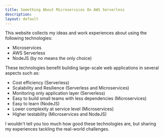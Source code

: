```yaml
---
title: Something About Microservices On AWS Serverless
description: 
layout: default
---
```


This website collects my ideas and work experiences about using the following technologies:

- Microservices
- AWS Serverless
- NodeJS (by no means the only choice)

These technologies benefit building large-scale web applications in several aspects such as:

- Cost efficiency (Serverless)
- Scalability and Resilience (Serverless and Microservices)
- Monitoring only application layer (Serverless)
- Easy to build small teams with less dependencies (Microservices)
- Easy to learn (NodeJS)
- Lower complexity at service level (Microservices)
- Higher testability (Microservices and NodeJS)

I wouldn't tell you too much how good these technologies are, but sharing my experiences tackling the real-world challenges.
